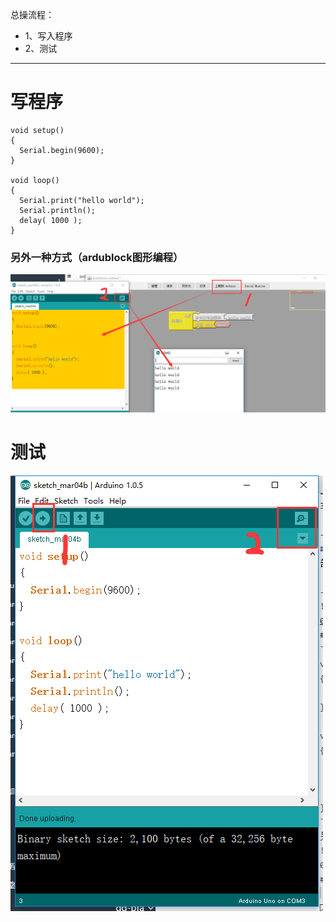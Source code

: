总操流程：
- 1、写入程序
- 2、测试

----------
# 写程序
```
void setup()
{
  Serial.begin(9600);
}

void loop()
{
  Serial.print("hello world");
  Serial.println();
  delay( 1000 );
}
```
### 另外一种方式（ardublock图形编程）

![](image/10-1.png)
# 测试

![](image/10-2.png)